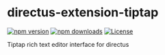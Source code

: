 # directus-extension-tiptap

[![npm version][npm-version-src]][npm-version-href]
[![npm downloads][npm-downloads-src]][npm-downloads-href]
[![License][license-src]][license-href]

Tiptap rich text editor interface for directus

<!-- Badges -->
[npm-version-src]: https://img.shields.io/npm/v/@bicou/directus-extension-tiptap/latest.svg?style=flat&colorA=18181B&colorB=28CF8D
[npm-version-href]: https://npmjs.com/package/@bicou/directus-extension-tiptap

[npm-downloads-src]: https://img.shields.io/npm/dm/@bicou/directus-extension-tiptap.svg?style=flat&colorA=18181B&colorB=28CF8D
[npm-downloads-href]: https://npmjs.com/package/@bicou/directus-extension-tiptap

[license-src]: https://img.shields.io/npm/l/@bicou/directus-extension-tiptap.svg?style=flat&colorA=18181B&colorB=28CF8D
[license-href]: https://npmjs.com/package/@bicou/directus-extension-tiptap
